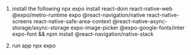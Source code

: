 1. install the following
npx expo install react-dom react-native-web @expo/metro-runtime expo @react-navigation/native react-native-screens react-native-safe-area-context @react-native-async-storage/async-storage expo-image-picker @expo-google-fonts/inter expo-font && npm install @react-navigation/native-stack

2. run app
npx expo 